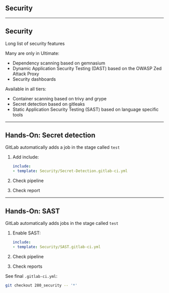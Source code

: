 <!-- .slide: id="gitlab_security" class="vertical-center" -->

<i class="fa-duotone fa-shield-check fa-8x fa-duotone-colors" style="float: right; color: grey;"></i>

## Security

---

## Security

Long list of security features [](https://docs.gitlab.com/ee/user/application_security/)

Many are only in Ultimate:

- Dependency scanning [](https://docs.gitlab.com/ee/user/application_security/dependency_scanning/) based on gemnasium [](https://gitlab.com/gitlab-org/security-products/analyzers/gemnasium)
- Dynamic Application Security Testing (DAST) [](https://docs.gitlab.com/ee/user/application_security/dast/index.html) based on the OWASP Zed Attack Proxy [](https://www.zaproxy.org/)
- Security dashboards [](https://docs.gitlab.com/ee/user/application_security/security_dashboard/)

Available in all tiers:

- Container scanning [](https://docs.gitlab.com/ee/user/application_security/container_scanning/index.html) based on trivy [](https://github.com/aquasecurity/trivy) and grype [](https://github.com/anchore/grype)
- Secret detection [](https://docs.gitlab.com/ee/user/application_security/secret_detection/index.html) based on gitleaks [](https://github.com/zricethezav/gitleaks)
- Static Application Security Testing (SAST) [](https://docs.gitlab.com/ee/user/application_security/sast/index.html) based on language specific tools [](https://docs.gitlab.com/ee/user/application_security/sast/index.html#supported-languages-and-frameworks)

---

## Hands-On: Secret detection [<i class="fa fa-comment-code"></i>](https://github.com/nicholasdille/container-slides/tree/280_security "280_security")

GitLab automatically adds a job in the stage called `test`

1. Add include:

    ```yaml
    include:
    - template: Security/Secret-Detection.gitlab-ci.yml
    ```
    <!-- .element: style="width: 35em;" -->

1. Check pipeline
1. Check report

---

## Hands-On: SAST [<i class="fa fa-comment-code"></i>](https://github.com/nicholasdille/container-slides/tree/280_security "280_security")

GitLab automatically adds jobs in the stage called `test`

1. Enable SAST:

    ```yaml
    include:
    - template: Security/SAST.gitlab-ci.yml
    ```
    <!-- .element: style="width: 35em;" -->

1. Check pipeline
1. Check reports

See final `.gitlab-ci.yml`:

```bash
git checkout 280_security -- '*'
```
